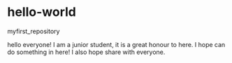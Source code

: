 # hello-world
myfirst_repository

hello everyone!
I am a junior student, it is a great honour to here. I hope can do something in here! I also hope share with everyone.



